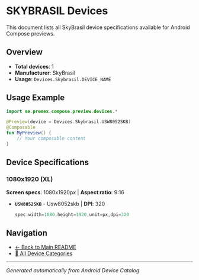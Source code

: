 # SKYBRASIL Devices

This document lists all SkyBrasil device specifications available for Android Compose previews.

## Overview

- **Total devices**: 1
- **Manufacturer**: SkyBrasil
- **Usage**: `Devices.Skybrasil.DEVICE_NAME`

## Usage Example

```kotlin
import se.premex.compose.preview.devices.*

@Preview(device = Devices.Skybrasil.USW8052SKB)
@Composable
fun MyPreview() {
    // Your composable content
}
```

## Device Specifications

### 1080x1920 (XL)

**Screen specs**: 1080x1920px | **Aspect ratio**: 9:16

- **`USW8052SKB`** - Usw8052skb | **DPI**: 320
  ```kotlin
  spec:width=1080,height=1920,unit=px,dpi=320
  ```

## Navigation

- [← Back to Main README](../../README.md)
- [📱 All Device Categories](../README.md)

---
*Generated automatically from Android Device Catalog*
